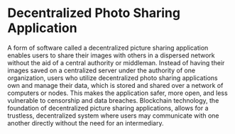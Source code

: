 # Decentralized Photo Sharing Application
A form of software called a decentralized picture sharing application enables users to share their images with others in a dispersed network without the aid of a central authority or middleman. Instead of having their images saved on a centralized server under the authority of one organization, users who utilize decentralized photo sharing applications own and manage their data, which is stored and shared over a network of computers or nodes. This makes the application safer, more open, and less vulnerable to censorship and data breaches. Blockchain technology, the foundation of decentralized picture sharing applications, allows for a trustless, decentralized system where users may communicate with one another directly without the need for an intermediary.